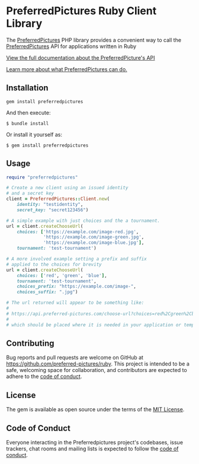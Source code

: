 # PreferredPictures Ruby Client Library

The [PreferredPictures](https://preferred.pictures) PHP library provides a convenient way to call the
[PreferredPictures](https://preferred.pictures) API for applications written in Ruby

[View the full documentation about the PreferredPicture's API](https://docs.preferred.pictures/api-sdks/api)

[Learn more about what PreferredPictures can do.](https://docs.preferred.pictures/)

## Installation

```
gem install preferredpictures
```

And then execute:

    $ bundle install

Or install it yourself as:

    $ gem install preferredpictures

## Usage

```ruby
require "preferredpictures"

# Create a new client using an issued identity
# and a secret key
client = PreferredPictures::Client.new(
    identity: "testidentity",
    secret_key: "secret123456")

# A simple example with just choices and the a tournament.
url = client.createChooseUrl(
    choices: ['https://example.com/image-red.jpg',
              'https://example.com/image-green.jpg',
              'https://example.com/image-blue.jpg'],
    tournament: 'test-tournament')

# A more involved example setting a prefix and suffix
# applied to the choices for brevity
url = client.createChooseUrl(
    choices: ['red', 'green', 'blue'],
    tournament: 'test-tournament',
    choices_prefix: "https://example.com/image-",
    choices_suffix: ".jpg")

# The url returned will appear to be something like:
#
# https://api.preferred-pictures.com/choose-url?choices=red%2Cgreen%2Cblue&tournament=testing&expiration=[EXPIRATION]&uid=[UNIQUEID]&ttl=600&prefix=https%3A%2F%2Fexample.com%2Fjacket-&suffix=.jpg&identity=test-identity&signature=[SIGNATURE]
#
# which should be placed where it is needed in your application or templates.
```

## Contributing

Bug reports and pull requests are welcome on GitHub at https://github.com/preferred-pictures/ruby. This project is intended to be a safe, welcoming space for collaboration, and contributors are expected to adhere to the [code of conduct](https://github.com/preferred-pictures/ruby/blob/master/CODE_OF_CONDUCT.md).

## License

The gem is available as open source under the terms of the [MIT License](https://opensource.org/licenses/MIT).

## Code of Conduct

Everyone interacting in the Preferredpictures project's codebases, issue trackers, chat rooms and mailing lists is expected to follow the [code of conduct](https://github.com/preferred-pictures/ruby/blob/master/CODE_OF_CONDUCT.md).
